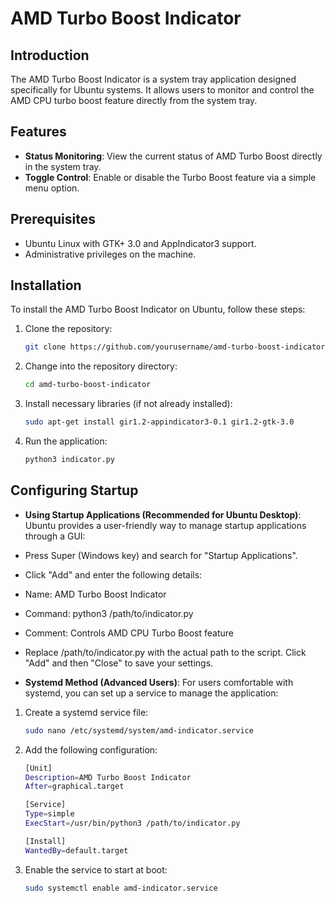 # AMD Turbo Boost Indicator

## Introduction
The AMD Turbo Boost Indicator is a system tray application designed specifically for Ubuntu systems. It allows users to monitor and control the AMD CPU turbo boost feature directly from the system tray.

## Features
- **Status Monitoring**: View the current status of AMD Turbo Boost directly in the system tray.
- **Toggle Control**: Enable or disable the Turbo Boost feature via a simple menu option.

## Prerequisites
- Ubuntu Linux with GTK+ 3.0 and AppIndicator3 support.
- Administrative privileges on the machine.

## Installation
To install the AMD Turbo Boost Indicator on Ubuntu, follow these steps:

1. Clone the repository:
   ```bash
   git clone https://github.com/yourusername/amd-turbo-boost-indicator.git
   ```
2. Change into the repository directory:
    ```bash
    cd amd-turbo-boost-indicator
    ```
3. Install necessary libraries (if not already installed):
    ```bash
    sudo apt-get install gir1.2-appindicator3-0.1 gir1.2-gtk-3.0
    ```
4. Run the application:
    ```bash
    python3 indicator.py
    ```
## Configuring Startup
- **Using Startup Applications (Recommended for Ubuntu Desktop)**: Ubuntu provides a user-friendly way to manage startup applications through a GUI:
- Press Super (Windows key) and search for "Startup Applications".
- Click "Add" and enter the following details:
- Name: AMD Turbo Boost Indicator
- Command: python3 /path/to/indicator.py
- Comment: Controls AMD CPU Turbo Boost feature
- Replace /path/to/indicator.py with the actual path to the script. Click "Add" and then "Close" to save your settings.

- **Systemd Method (Advanced Users)**: For users comfortable with systemd, you can set up a service to manage the application:
1. Create a systemd service file:
    ```bash
    sudo nano /etc/systemd/system/amd-indicator.service
    ```
2. Add the following configuration:
    ```bash
    [Unit]
    Description=AMD Turbo Boost Indicator
    After=graphical.target

    [Service]
    Type=simple
    ExecStart=/usr/bin/python3 /path/to/indicator.py

    [Install]
    WantedBy=default.target
    ```
3. Enable the service to start at boot:
    ```bash
    sudo systemctl enable amd-indicator.service
    ```


